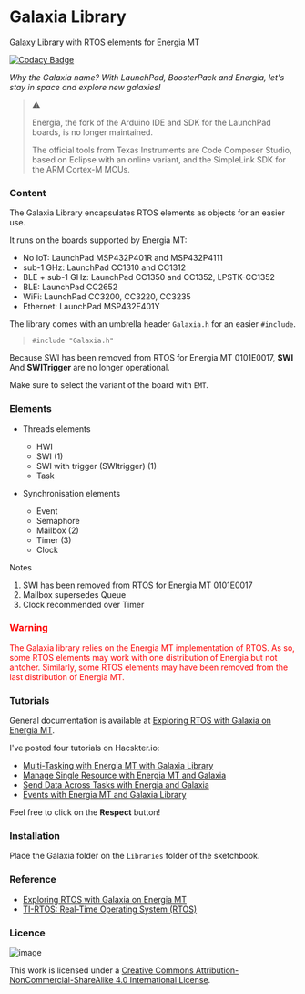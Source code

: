 # Galaxia Library
Galaxy Library with RTOS elements for Energia MT

[![Codacy Badge](https://app.codacy.com/project/badge/Grade/aff06d9329714cb4a4af11198922a5e7)](https://www.codacy.com/gh/rei-vilo/Galaxia_Library/dashboard?utm_source=github.com&amp;utm_medium=referral&amp;utm_content=rei-vilo/Galaxia_Library&amp;utm_campaign=Badge_Grade)

*Why the Galaxia name? With LaunchPad, BoosterPack and Energia, let's stay in space and explore new galaxies!*

> :warning:
>
>Energia, the fork of the Arduino IDE and SDK for the LaunchPad boards, is no longer maintained.
>
>The official tools from Texas Instruments are Code Composer Studio, based on Eclipse with an online variant, and the SimpleLink SDK for the ARM Cortex-M MCUs. 

### Content

The Galaxia Library encapsulates RTOS elements as objects for an easier use. 

It runs on the boards supported by Energia MT: 

* No IoT: LaunchPad MSP432P401R and MSP432P4111
* sub-1 GHz: LaunchPad CC1310 and CC1312
* BLE + sub-1 GHz: LaunchPad CC1350 and CC1352, LPSTK-CC1352
* BLE: LaunchPad CC2652
* WiFi: LaunchPad CC3200, CC3220, CC3235
* Ethernet: LaunchPad MSP432E401Y

The library comes with an umbrella header `Galaxia.h` for an easier `#include`.

> `#include "Galaxia.h"`

Because SWI has been removed from RTOS for Energia MT 0101E0017, **SWI** And **SWITrigger** are no longer operational.

Make sure to select the variant of the board with `EMT`.

### Elements 

* Threads elements
	* HWI
	* SWI (1)
	* SWI with trigger (SWItrigger) (1)
	* Task

* Synchronisation elements
	* Event
	* Semaphore
	* Mailbox (2)
	* Timer (3)
	* Clock 
	
Notes

1.	SWI has been removed from RTOS for Energia MT 0101E0017
2.	Mailbox supersedes Queue
3. 	Clock recommended over Timer
  
### <font color="red">Warning</font>

<font color="red">The Galaxia library relies on the Energia MT implementation of RTOS. As so, some RTOS elements may work with one distribution of Energia but not antoher. Similarly, some RTOS elements may have been removed from the last distribution of Energia MT.</font>

### Tutorials

General documentation is available at [Exploring RTOS with Galaxia on Energia MT](http://embeddedcomputing.weebly.com/exploring-rtos-with-galaxia.html).

I've posted four tutorials on Hacskter.io:

* [Multi-Tasking with Energia MT with Galaxia Library](https://www.hackster.io/rei-vilo/multi-tasking-with-energia-mt-and-galaxia-library-20bd64?ref=user&amp;ref_id=55319&amp;offset=2)
* [Manage Single Resource with Energia MT and Galaxia](https://www.hackster.io/rei-vilo/manage-single-resource-with-energia-mt-and-galaxia-cadb26?ref=user&amp;ref_id=55319&amp;offset=1)
* [Send Data Across Tasks with Energia and Galaxia](https://www.hackster.io/rei-vilo/send-data-across-tasks-with-energia-and-galaxia-8be05c?ref=user&amp;ref_id=55319&amp;offset=0)
* [Events with Energia MT and Galaxia Library](https://www.hackster.io/rei-vilo/events-with-energia-mt-and-galaxia-library-741d9b?ref=user&amp;ref_id=55319&amp;offset=0)

Feel free to click on the **Respect** button!

### Installation

Place the Galaxia folder on the `Libraries` folder of the sketchbook.

### Reference 

* [Exploring RTOS with Galaxia on Energia MT](http://embeddedcomputing.weebly.com/exploring-rtos-with-galaxia.html)
* [TI-RTOS: Real-Time Operating System (RTOS)](http://www.ti.com/tool/ti-rtos)

### Licence

![image](https://i.creativecommons.org/l/by-nc-sa/4.0/88x31.png)

This work is licensed under a [Creative Commons Attribution-NonCommercial-ShareAlike 4.0 International License](http://creativecommons.org/licenses/by-nc-sa/4.0/).
